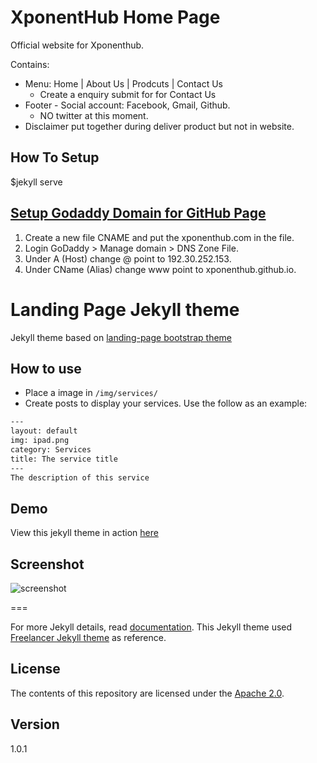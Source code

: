 # XponentHub Home Page
Official website for Xponenthub.

Contains:

- Menu: Home | About Us | Prodcuts | Contact Us
  - Create a enquiry submit for for Contact Us
- Footer - Social account: Facebook, Gmail, Github.
  - NO twitter at this moment.
- Disclaimer put together during deliver product but not in website.

## How To Setup
   $jekyll serve


## [Setup Godaddy Domain for GitHub Page](https://medium.com/@LovettLovett/github-pages-godaddy-f0318c2f25a)
1. Create a new file CNAME and put the xponenthub.com in the file.
2. Login GoDaddy > Manage domain > DNS Zone File.
3. Under A (Host) change @ point to 192.30.252.153.
4. Under CName (Alias) change www point to xponenthub.github.io.


# Landing Page Jekyll theme

Jekyll theme based on [landing-page bootstrap theme ](http://startbootstrap.com/templates/landing-page/)

## How to use
 - Place a image in `/img/services/`
 - Create posts to display your services. Use the follow as an example:

```txt
---
layout: default
img: ipad.png
category: Services
title: The service title
---
The description of this service
```

## Demo
View this jekyll theme in action [here](https://swcool.github.io/landing-page-theme)

## Screenshot
![screenshot](https://raw.githubusercontent.com/swcool/landing-page-theme/master/img/screenshot.png)

===

For more Jekyll details, read [documentation](http://jekyllrb.com/).
This Jekyll theme used [Freelancer Jekyll theme](https://github.com/jeromelachaud/freelancer-theme/) as reference.

## License
The contents of this repository are licensed under the [Apache
2.0](http://www.apache.org/licenses/LICENSE-2.0.html).

## Version
1.0.1

